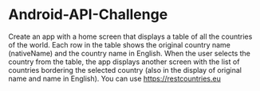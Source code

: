 # Android-API-Challenge

Create an app with a home screen that displays a table of all the countries of the world.</n>
Each row in the table shows the original country name (nativeName) and the country name in English. 
When the user selects the country from the table, the app displays another screen with the list of countries bordering the selected country (also in the display of original name and name in English). You can use https://restcountries.eu
